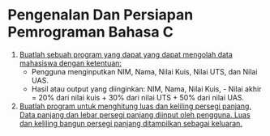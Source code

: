 # Pengenalan Dan Persiapan Pemrograman Bahasa C
1.	[Buatlah sebuah program yang dapat yang dapat mengolah data mahasiswa dengan ketentuan:](DataMahasiswa.c)
    - Pengguna menginputkan NIM, Nama, Nilai Kuis, Nilai UTS, dan Nilai UAS.
    - Hasil atau output yang diinginkan: NIM, Nama, Nilai Kuis, - Nilai akhir = 20% dari nilai kuis + 30% dari nilai UTS + 50% dari nilai UAS.
2.	[Buatlah program untuk menghitung luas dan keliling persegi panjang. Data panjang dan lebar persegi panjang diinput oleh pengguna. Luas dan keliling bangun persegi panjang ditampilkan sebagai keluaran.](LuasKeliling.c)
